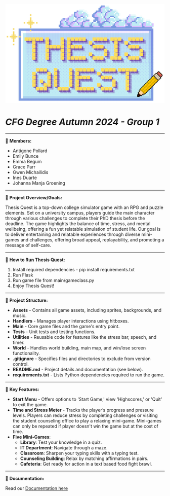 
![thesis_quest](assets/read_me/thesis_quest_logo_1.png)
# **_CFG Degree Autumn 2024 - Group 1_** 
***
💫 **Members:**
+ Antigone Pollard
+ Emily Bunce
+ Emma Begum
+ Grace Parr
+ Gwen Michailidis
+ Ines Duarte
+ Johanna Manja Groening
***

💫 **Project Overview/Goals:**

Thesis Quest is a top-down college simulator game with an RPG and puzzle elements.
Set on a university campus, players guide the main character through various challenges to complete their PhD thesis before the deadline. 
The game highlights the balance of time, stress, and mental wellbeing, offering a fun yet relatable simulation of student life.
Our goal is to deliver entertaining and relatable experiences through diverse mini-games and challenges, offering broad appeal, replayability, and promoting a message of self-care.

***
💫 **How to Run Thesis Quest:**

1. Install required dependencies - pip install requirements.txt
2. Run Flask
3. Run game file from main/gameclass.py
4. Enjoy Thesis Quest!

***

💫 **Project Structure:**

+ **Assets** - Contains all game assets, including sprites, backgrounds, and music.  
+ **Handlers** - Manages player interactions using hitboxes.  
+ **Main** - Core game files and the game's entry point.  
+ **Tests** - Unit tests and testing functions.  
+ **Utilities** - Reusable code for features like the stress bar, speech, and timer.  
+ **World** - Handles world building, main map, and win/lose screen functionality.  
+ **.gitignore** - Specifies files and directories to exclude from version control.  
+ **README.md** - Project details and documentation (see below).  
+ **requirements.txt** - Lists Python dependencies required to run the game.

***

💫 **Key Features:**

+ **Start Menu** - Offers options to 'Start Game,' view 'Highscores,' or 'Quit' to exit the game.
+ **Time and Stress Meter** - Tracks the player’s progress and pressure levels. Players can reduce stress by completing challenges or visiting the student counseling office to play a relaxing mini-game. 
Mini-games can only be repeated if player doesn't win the game but at the cost of time.
+ **Five Mini-Games**:
   - **Library**: Test your knowledge in a quiz.
   - **IT Department**: Navigate through a maze.
   - **Classroom**: Sharpen your typing skills with a typing test.
   - **Counseling Building**: Relax by matching affirmations in pairs.
   - **Cafeteria**: Get ready for action in a text based food fight brawl.

***

💫 **Documentation:**

Read our [Documentation here](https://drive.google.com/file/d/1yYvpWRzkFy9Dtse66a0-ddEJznftf7VJ/view?usp=sharing)
